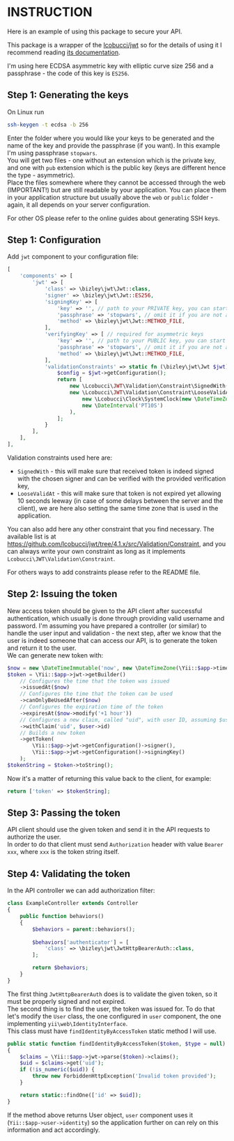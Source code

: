 # INSTRUCTION

Here is an example of using this package to secure your API. 

This package is a wrapper of the [lcobucci/jwt](https://github.com/lcobucci/jwt) so for the details of using it 
I recommend reading [its documentation](https://lcobucci-jwt.readthedocs.io/en/latest/).

I'm using here ECDSA asymmetric key with elliptic curve size 256 and a passphrase - the code of this key is `ES256`.

## Step 1: Generating the keys

On Linux run

```sh
ssh-keygen -t ecdsa -b 256
```

Enter the folder where you would like your keys to be generated and the name of the key and provide the passphrase 
(if you want). In this example I'm using passphrase `stopwars`.  
You will get two files - one without an extension which is the private key, and one with `pub` extension which is 
the public key (keys are different hence the type - asymmetric).  
Place the files somewhere where they cannot be accessed through the web (IMPORTANT!) but are still readable by your 
application. You can place them in your application structure but usually above the `web` or `public` folder - again, 
it all depends on your server configuration.

For other OS please refer to the online guides about generating SSH keys.

## Step 1: Configuration

Add `jwt` component to your configuration file:

```php
[
    'components' => [
        'jwt' => [
            'class' => \bizley\jwt\Jwt::class,
            'signer' => \bizley\jwt\Jwt::ES256,
            'signingKey' => [
                'key' => '', // path to your PRIVATE key, you can start the path with @ to indicate this is a Yii alias
                'passphrase' => 'stopwars', // omit it if you are not adding any passphrase
                'method' => \bizley\jwt\Jwt::METHOD_FILE,
            ],
            'verifyingKey' => [ // required for asymmetric keys
                'key' => '', // path to your PUBLIC key, you can start the path with @ to indicate this is a Yii alias
                'passphrase' => 'stopwars', // omit it if you are not adding any passphrase
                'method' => \bizley\jwt\Jwt::METHOD_FILE,
            ],
            'validationConstraints' => static fn (\bizley\jwt\Jwt $jwt) {
                $config = $jwt->getConfiguration();
                return [
                    new \Lcobucci\JWT\Validation\Constraint\SignedWith($config->signer(), $config->verificationKey()),
                    new \Lcobucci\JWT\Validation\Constraint\LooseValidAt(
                        new \Lcobucci\Clock\SystemClock(new \DateTimeZone(\Yii::$app->timeZone)),
                        new \DateInterval('PT10S')
                    ),
                ];
            }
        ],
    ],
],
```

Validation constraints used here are:
 - `SignedWith` - this will make sure that received token is indeed signed with the chosen signer and can be verified 
   with the provided verification key,
 - `LooseValidAt` - this will make sure that token is not expired yet allowing 10 seconds leeway (in case of some delays
   between the server and the client), we are here also setting the same time zone that is used in the application.

You can also add here any other constraint that you find necessary. The available list is at 
https://github.com/lcobucci/jwt/tree/4.1.x/src/Validation/Constraint, and you can always write your own constraint as 
long as it implements `Lcobucci\JWT\Validation\Constraint`.

For others ways to add constraints please refer to the README file.

## Step 2: Issuing the token

New access token should be given to the API client after successful authentication, which usually is done through 
providing valid username and password. I'm assuming you have prepared a controller (or similar) to handle the user input 
and validation - the next step, after we know that the user is indeed someone that can access our API, is to generate 
the token and return it to the user.  
We can generate new token with:

```php
$now = new \DateTimeImmutable('now', new \DateTimeZone(\Yii::$app->timeZone));
$token = \Yii::$app->jwt->getBuilder()
    // Configures the time that the token was issued
    ->issuedAt($now)
    // Configures the time that the token can be used
    ->canOnlyBeUsedAfter($now)
    // Configures the expiration time of the token
    ->expiresAt($now->modify('+1 hour'))
    // Configures a new claim, called "uid", with user ID, assuming $user is the authenticated user object
    ->withClaim('uid', $user->id)
    // Builds a new token
    ->getToken(
        \Yii::$app->jwt->getConfiguration()->signer(),
        \Yii::$app->jwt->getConfiguration()->signingKey()
    );
$tokenString = $token->toString();
```

Now it's a matter of returning this value back to the client, for example:

```php
return ['token' => $tokenString];
```

## Step 3: Passing the token

API client should use the given token and send it in the API requests to authorize the user.  
In order to do that client must send `Authorization` header with value `Bearer xxx`, where `xxx` is the token string 
itself.

## Step 4: Validating the token

In the API controller we can add authorization filter:

```php
class ExampleController extends Controller
{
    public function behaviors()
    {
        $behaviors = parent::behaviors();
        
        $behaviors['authenticator'] = [
            'class' => \bizley\jwt\JwtHttpBearerAuth::class,
        ];

        return $behaviors;
    }
}
```

The first thing `JwtHttpBearerAuth` does is to validate the given token, so it must be properly signed and not expired.  
The second thing is to find the user, the token was issued for. To do that let's modify the `User` class, the one 
configured in `user` component, the one implementing `yii\web\IdentityInterface`.  
This class must have `findIdentityByAccessToken` static method I will use.

```php
public static function findIdentityByAccessToken($token, $type = null)
{
    $claims = \Yii::$app->jwt->parse($token)->claims();
    $uid = $claims->get('uid');
    if (!is_numeric($uid)) {
        throw new ForbiddenHttpException('Invalid token provided');
    }

    return static::findOne(['id' => $uid]);
}
```

If the method above returns User object, `user` component uses it (`Yii::$app->user->identity`) so the application 
further on can rely on this information and act accordingly.
